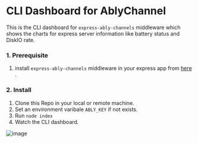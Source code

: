 # CLI Dashboard for AblyChannel
This is the CLI dashboard for `express-ably-channels` middleware which shows the charts for express server information like battery status and DiskIO rate.

### 1. Prerequisite
1. install `express-ably-channels` middleware in your express app from [here](https://github.com/Nishchit14/express-ably-channels) .

### 2. Install
1. Clone this Repo in your local or remote machine.
2. Set an environment varibale `ABLY_KEY` if not exists.
3. Run `node index`
4. Watch the CLI dashboard.


![image](https://user-images.githubusercontent.com/5078921/70054103-deac5800-15fc-11ea-9a8e-a1ad6bd477fd.png)

